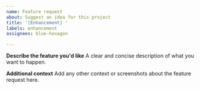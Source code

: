 ```yaml
---
name: Feature request
about: Suggest an idea for this project
title: '[Enhancement] '
labels: enhancement
assignees: blue-hexagon

---
```


**Describe the feature you'd like**
A clear and concise description of what you want to happen.

**Additional context**
Add any other context or screenshots about the feature request here.
